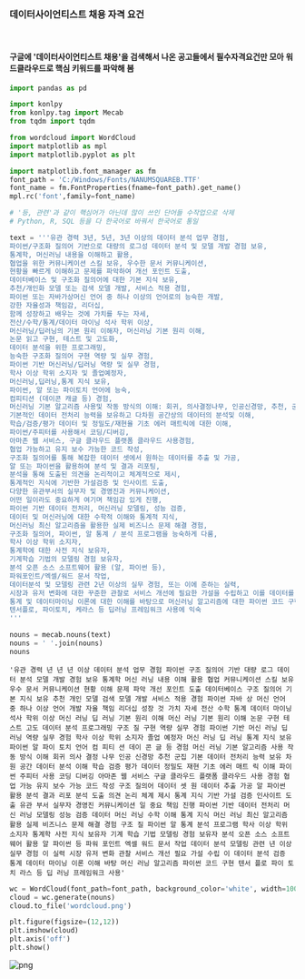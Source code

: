 ### **데이터사이언티스트 채용 자격 요건**
<br/>

#### 구글에 '데이터사이언티스트 채용'을 검색해서 나온 공고들에서 필수자격요건만 모아 워드클라우드로 핵심 키워드를 파악해 봄


```python
import pandas as pd

import konlpy
from konlpy.tag import Mecab
from tqdm import tqdm

from wordcloud import WordCloud
import matplotlib as mpl
import matplotlib.pyplot as plt

import matplotlib.font_manager as fm
font_path = 'C:/Windows/Fonts/NANUMSQUAREB.TTF'
font_name = fm.FontProperties(fname=font_path).get_name()
mpl.rc('font',family=font_name)
```


```python
# '등, 관련'과 같이 핵심어가 아닌데 많이 쓰인 단어들 수작업으로 삭제
# Python, R, SQL 등을 다 한국어로 바꿔서 한국어로 통일

text = '''유관 경력 3년, 5년, 3년 이상의 데이터 분석 업무 경험,
파이썬/구조화 질의어 기반으로 대량의 로그성 데이터 분석 및 모델 개발 경험 보유, 
통계학, 머신러닝 내용을 이해하고 활용, 
협업을 위한 커뮤니케이션 스킬 보유, 우수한 문서 커뮤니케이션, 
현황을 빠르게 이해하고 문제를 파악하여 개선 포인트 도출, 
데이터베이스 및 구조화 질의어에 대한 기본 지식 보유, 
추천/개인화 모델 또는 검색 모델 개발, 서비스 적용 경험, 
파이썬 또는 자바가상머신 언어 중 하나 이상의 언어로의 능숙한 개발, 
강한 자율성과 책임감, 리더십, 
함께 성장하고 배우는 것에 가치를 두는 자세, 
전산/수학/통계/데이터 마이닝 석사 학위 이상, 
머신러닝/딥러닝의 기본 원리 이해자, 머신러닝 기본 원리 이해, 
논문 읽고 구현, 테스트 및 고도화, 
데이터 분석을 위한 프로그래밍, 
능숙한 구조화 질의어 구현 역량 및 실무 경험, 
파이썬 기반 머신러닝/딥러닝 역량 및 실무 경험, 
학사 이상 학위 소지자 및 졸업예정자, 
머신러닝,딥러닝,통계 지식 보유, 
파이썬, 알 또는 파이토치 언어에 능숙, 
컴피티션 (데이콘 캐글 등) 경험, 
머신러닝 기본 알고리즘 사용및 작동 방식의 이해: 회귀, 의사결정나무, 인공신경망, 추천, 군집화, 
기본적인 데이터 전처리 능력을 보유하고 다차원 공간상의 데이터의 분석및 이해, 
학습/검증/평가 데이터 및 정밀도/재현율 기초 에러 매트릭에 대한 이해, 
파이썬/주피터를 사용해서 코딩/디버깅, 
아마존 웹 서비스, 구글 클라우드 플랫폼 클라우드 사용경험, 
협업 가능하고 유지 보수 가능한 코드 작성, 
구조화 질의어를 통해 복잡한 데이터 셋에서 원하는 데이터를 추출 및 가공, 
알 또는 파이썬을 활용하여 분석 및 결과 리포팅, 
분석을 통해 도출된 의견을 논리적이고 체계적으로 제시, 
통계적인 지식에 기반한 가설검증 및 인사이트 도출, 
다양한 유관부서의 실무자 및 경영진과 커뮤니케이션, 
어떤 일이라도 중요하게 여기며 책임감 있게 진행, 
파이썬 기반 데이터 전처리, 머신러닝 모델링, 성능 검증, 
데이터 및 머신러닝에 대한 수학적 이해와 통계적 지식, 
머신러닝 최신 알고리즘을 활용한 실제 비즈니스 문제 해결 경험, 
구조화 질의어, 파이썬, 알 통계 / 분석 프로그램을 능숙하게 다룸, 
학사 이상 학위 소지자, 
통계학에 대한 사전 지식 보유자, 
기계학습 기법의 모델링 경험 보유자, 
분석 오픈 소스 소프트웨어 활용 (알, 파이썬 등), 
파워포인트/엑셀/워드 문서 작업, 
데이터분석 및 모델링 관련 2년 이상의 실무 경험, 또는 이에 준하는 실력, 
시장과 유저 변화에 대한 꾸준한 관찰로 서비스 개선에 필요한 가설을 수립하고 이를 데이터를 통해 분석하고 검증, 
통계 및 데이터마이닝 이론에 대한 이해를 바탕으로 머신러닝 알고리즘에 대한 파이썬 코드 구현, 
텐서플로, 파이토치, 케라스 등 딥러닝 프레임워크 사용에 익숙
'''

nouns = mecab.nouns(text)
nouns = ' '.join(nouns)
nouns
```




    '유관 경력 년 년 년 이상 데이터 분석 업무 경험 파이썬 구조 질의어 기반 대량 로그 데이터 분석 모델 개발 경험 보유 통계학 머신 러닝 내용 이해 활용 협업 커뮤니케이션 스킬 보유 우수 문서 커뮤니케이션 현황 이해 문제 파악 개선 포인트 도출 데이터베이스 구조 질의어 기본 지식 보유 추천 개인 모델 검색 모델 개발 서비스 적용 경험 파이썬 자바 상 머신 언어 중 하나 이상 언어 개발 자율 책임 리더십 성장 것 가치 자세 전산 수학 통계 데이터 마이닝 석사 학위 이상 머신 러닝 딥 러닝 기본 원리 이해 머신 러닝 기본 원리 이해 논문 구현 테스트 고도 데이터 분석 프로그래밍 구조 질 구현 역량 실무 경험 파이썬 기반 머신 러닝 딥 러닝 역량 실무 경험 학사 이상 학위 소지자 졸업 예정자 머신 러닝 딥 러닝 통계 지식 보유 파이썬 알 파이 토치 언어 컴 피티 션 데이 콘 글 등 경험 머신 러닝 기본 알고리즘 사용 작동 방식 이해 회귀 의사 결정 나무 인공 신경망 추천 군집 기본 데이터 전처리 능력 보유 차원 공간 데이터 분석 이해 학습 검증 평가 데이터 정밀도 재현 기초 에러 매트 릭 이해 파이썬 주피터 사용 코딩 디버깅 아마존 웹 서비스 구글 클라우드 플랫폼 클라우드 사용 경험 협업 가능 유지 보수 가능 코드 작성 구조 질의어 데이터 셋 원 데이터 추출 가공 알 파이썬 활용 분석 결과 리포 분석 도출 의견 논리 체계 제시 통계 지식 기반 가설 검증 인사이트 도출 유관 부서 실무자 경영진 커뮤니케이션 일 중요 책임 진행 파이썬 기반 데이터 전처리 머신 러닝 모델링 성능 검증 데이터 머신 러닝 수학 이해 통계 지식 머신 러닝 최신 알고리즘 활용 실제 비즈니스 문제 해결 경험 구조 질 파이썬 알 통계 분석 프로그램 학사 이상 학위 소지자 통계학 사전 지식 보유자 기계 학습 기법 모델링 경험 보유자 분석 오픈 소스 소프트웨어 활용 알 파이썬 등 파워 포인트 엑셀 워드 문서 작업 데이터 분석 모델링 관련 년 이상 실무 경험 이 실력 시장 유저 변화 관찰 서비스 개선 필요 가설 수립 이 데이터 분석 검증 통계 데이터 마이닝 이론 이해 바탕 머신 러닝 알고리즘 파이썬 코드 구현 텐서 플로 파이 토치 라스 등 딥 러닝 프레임워크 사용'




```python
wc = WordCloud(font_path=font_path, background_color='white', width=1000, height=1000, max_words=200, max_font_size=200)
cloud = wc.generate(nouns)
cloud.to_file('wordcloud.png')

plt.figure(figsize=(12,12))
plt.imshow(cloud)
plt.axis('off')
plt.show()
```


    
![png](output_3_0.png)
    



```python

```
